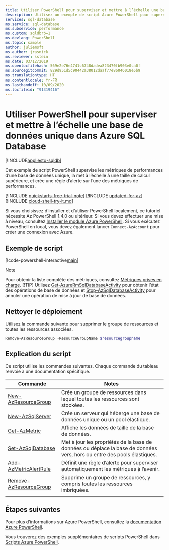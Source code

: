 ```yaml
---
title: Utiliser PowerShell pour superviser et mettre à l’échelle une base de données unique dans Azure SQL Database
description: Utilisez un exemple de script Azure PowerShell pour superviser et mettre à l’échelle une base de données unique dans Azure SQL Database.
services: sql-database
ms.service: sql-database
ms.subservice: performance
ms.custom: sqldbrb=1
ms.devlang: PowerShell
ms.topic: sample
author: juliemsft
ms.author: jrasnick
ms.reviewer: sstein
ms.date: 03/12/2019
ms.openlocfilehash: 569e2e76e4741c6748dadea823470fb903e0ca0f
ms.sourcegitcommit: 829d951d5c90442a38012daaf77e86046018e5b9
ms.translationtype: HT
ms.contentlocale: fr-FR
ms.lasthandoff: 10/09/2020
ms.locfileid: "91319416"
---
```

# <a name="use-powershell-to-monitor-and-scale-a-single-database-in-azure-sql-database"></a>Utiliser PowerShell pour superviser et mettre à l’échelle une base de données unique dans Azure SQL Database

[!INCLUDE[appliesto-sqldb](../../includes/appliesto-sqldb.md)]

Cet exemple de script PowerShell supervise les métriques de performances d’une base de données unique, la met à l’échelle à une taille de calcul supérieure, et crée une règle d’alerte sur l’une des métriques de performances.

[!INCLUDE [quickstarts-free-trial-note](../../../../includes/quickstarts-free-trial-note.md)]
[!INCLUDE [updated-for-az](../../../../includes/updated-for-az.md)]
[!INCLUDE [cloud-shell-try-it.md](../../../../includes/cloud-shell-try-it.md)]

Si vous choisissez d’installer et d’utiliser PowerShell localement, ce tutoriel nécessite Az PowerShell 1.4.0 ou ultérieur. Si vous devez effectuer une mise à niveau, consultez [Installer le module Azure PowerShell](/powershell/azure/install-az-ps). Si vous exécutez PowerShell en local, vous devez également lancer `Connect-AzAccount` pour créer une connexion avec Azure.

## <a name="sample-script"></a>Exemple de script

[!code-powershell-interactive[main](../../../../powershell_scripts/sql-database/monitor-and-scale-database/monitor-and-scale-database.ps1?highlight=15-16 "Monitor and scale single database")]

> [!NOTE]
> Pour obtenir la liste complète des métriques, consultez [Métriques prises en charge](../../../azure-monitor/platform/metrics-supported.md#microsoftsqlserversdatabases).
> [!TIP]
> Utilisez [Get-AzureRmSqlDatabaseActivity](/powershell/module/az.sql/get-azsqldatabaseactivity) pour obtenir l’état des opérations de base de données et [Stop-AzSqlDatabaseActivity](/powershell/module/az.sql/stop-azsqldatabaseactivity) pour annuler une opération de mise à jour de base de données.

## <a name="clean-up-deployment"></a>Nettoyer le déploiement

Utilisez la commande suivante pour supprimer le groupe de ressources et toutes les ressources associées.

```powershell
Remove-AzResourceGroup -ResourceGroupName $resourcegroupname
```

## <a name="script-explanation"></a>Explication du script

Ce script utilise les commandes suivantes. Chaque commande du tableau renvoie à une documentation spécifique.

| Commande | Notes |
|---|---|
| [New-AzResourceGroup](/powershell/module/az.resources/new-azresourcegroup) | Crée un groupe de ressources dans lequel toutes les ressources sont stockées. |
| [New-AzSqlServer](/powershell/module/az.sql/new-azsqlserver) | Crée un serveur qui héberge une base de données unique ou un pool élastique. |
| [Get-AzMetric](/powershell/module/az.monitor/get-azmetric) | Affiche les données de taille de la base de données.|
| [Set-AzSqlDatabase](/powershell/module/az.sql/set-azsqldatabase) | Met à jour les propriétés de la base de données ou déplace la base de données vers, hors ou entre des pools élastiques. |
| [Add-AzMetricAlertRule](/powershell/module/az.monitor/add-azmetricalertrule) | Définit une règle d’alerte pour superviser automatiquement les métriques à l’avenir. |
| [Remove-AzResourceGroup](/powershell/module/az.resources/remove-azresourcegroup) | Supprime un groupe de ressources, y compris toutes les ressources imbriquées. |
|||

## <a name="next-steps"></a>Étapes suivantes

Pour plus d’informations sur Azure PowerShell, consultez la [documentation Azure PowerShell](/powershell/azure/).

Vous trouverez des exemples supplémentaires de scripts PowerShell dans [Scripts Azure PowerShell](../powershell-script-content-guide.md).
